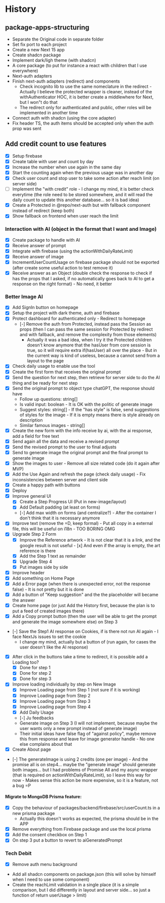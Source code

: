 # History

## package-apps-structuring

- Separate the Original code in separate folder
- Set fix port to each project
- Create a new Next 15 app
- Create shadcn package
- Implement dark/ligh theme (with shadcn)
- A core package (to put for instance a react with children that I use everywhere)
- Next-auth adapters
- Finish next-auth adapters (redirect) and components
  - Check incognito lib to use the same nomeclature in the redirect - Actually I believe the protected wrapper is cleaner, instead of the withAuthenticator HOC, it is better create a middlewhere for Next, but I won"t do that
  - The redirect only for authenticated and public, other roles will be implemented in another time
- Connect auth with shadcn (using the core adapter)
- Fix header TS, the auth items should be accepted only when the auth prop was sent

## Add credit count to use features

- [x] Setup firebase
- [x] Create table with user and count by day
- [x] Increase the number when use again in the same day
- [x] Start the counting again when the previous usage was in another day
- [x] Check user count and stop user to take some action after reach limit (on server side)
- [ ] Implement the "with credit" role - I change my mind, it is better check everytime (the role need to be stored somewhere, and it will read the daily count to update this another database... so it is bad idea)
- [x] Create a Protected in @repo/next-auth but with fallback component instead of redirect (keep both)
- [x] Show fallback on frontend when user reach the limit

### Interaction with AI (object in the format that I want and Image)

- [x] Create package to handle with AI
- [x] Receive answer of prompt
- [x] Integrate with firebase (using the actionWithDailyRateLimit)
- [x] Receive answer of image
- [x] IncrementUserCountUsage on firebase package should not be exported (after create some useful action to test remove it)
- [x] Receive answer as an Object (double check the response to check if has the props that I asked, if no automatically goes back to AI to get a response on the right format) - No need, it better

### Better Image AI

- [x] Add SignIn button on homepage
- [x] Setup the project with dark theme, auth and firebase
- [x] Protect dashboard for authenticated only - Redirect to homepage
  - [-] Remove the auth from Protected, instead pass the Session as props (then I can pass the same session for Protected by redirect and with fallback, and remove the complexity from those elements)
    - Actually it was a bad idea, when I try it the Protected children doesn't know anymore that the hasUser from core session is true, so it will require extra if(hasUser) all over the place - But in the current way is kind of useless, because a cannot send from a layout to the page
- [x] Check daily usage to enable use the tool
- [x] Create the first form that receives the original prompt
- [x] Send the question for next step, then retrieve for server side to do the AI thing and be ready for next step
- [x] Send the original prompt to object type chatGPT, the response should have
  - Follow up questions: string[]
  - Is valid input: boolean - It is OK with the politic of generate image
  - Suggest styles: string[] - If the "has style" is false, send suggestions of styles for the image - If it is empty means there is style already on description
  - Similar famous images - string[]
- [x] Create the new form with the info receive by ai, with the ai response, add a field for free text
- [x] Send again all the data and receive a revised prompt
- [x] Send the revised prompt to the user to final adjusts
- [x] Send to generate image the original prompt and the final prompt to generate image
- [x] Show the images to user - Remove all size related code (do it again after MVP)
- [x] Add the Use Again and refresh the page (check daily usage) - Fix inconsistencies between server and client side
- [x] Create a happy path with buttons
- [x] Deploy
- [x] Improve general UI
  - [x] Create a Step Progress UI (Put in new-image/layout)
  - [x] Add Default padding (at least on forms)
  - [-] Add max width on forms (and centralize?) - After the container I don't think that it is necessary anymore
- [x] Improve text (remove the =D, keep formal) - Put all copy in a external file, this will be useful on i18n - TOO BORING OMG
- [x] Upgrade Step 2 Form
  - [x] Improve the Reference artwork - It is not clear that it is a link, and the google result is not useful - [x] And even if the array is empty, the art reference is there
  - [x] Add the Step 1 text as remainder
  - [x] Upgrade Step 4
  - [x] Put images side by side
- [x] Improve header
- [x] Add something on Home Page
- [x] Add a Error page (when there is unexpected error, not the response false) - It is not pretty but it is done
- [x] Add a button of "Keep suggestion" and the the placeholder will became the answer
- [x] Create home page (or just Add the History first, because the plan is to put a feed of created images there)
- [x] Add a Copy prompt button (then the user will be able to get the prompt and generate the image somewhere else) on Step 3
- [-] Save the Step1 AI response on Cookies, if is there not run AI again - I face NextJs issues to set the cookie
  - I change my mind, actually but a button of (run again, for cases the user doesn't like the AI response)
- [x] After click in the buttons take a time to redirect, it is possible add a Loading too?
  - [x] Done for step 1
  - [x] Done for step 2
  - [x] Done for step 3
- [x] Improve loading individually by step on New Image
  - [x] Improve Loading page from Step 1 (not sure if it is working)
  - [x] Improve Loading page from Step 2
  - [x] Improve Loading page from Step 3
  - [x] Improve Loading page from Step 4
  - [x] Add Daily Usage
  - [-] Ju feedbacks
  - Generate image on Step 3 (I will not implement, because maybe the user wants only a new prompt instead of generate image)
  - Their initial ideas have false flag of "against policy", maybe remove this from response and leave for image generator handle - No one else complains about that
- [x] Create About page
- [-] The generateImage is using 2 credits (one per image) - And the promise all is on step4... maybe the "generate image" should generate both images... but I had problems of Promise All and my async wrapper (that is required on actionWithDailyRateLimit), so I leave this way for now - Makes sense this action be more expensive, so it is a feature, not a bug =P

#### Migrate to MongoDB Prisma feature:
- [x] Copy the behaviour of packages/backend/firebase/src/userCount.ts in a new prisma package
  - Actually this doesn't works as expected, the prisma should be in the APP
- [x] Remove everything from Firebase package and use the local prisma
- [x] Add the consent checkbox on Step 1
- [x] On step 3 put a button to revert to aiGeneratedPrompt

### Tech Debit

- [x] Remove auth menu background
- Add all shadcn components on package.json (this will solve by himself when I need to use some component)
- Create the reachLimit validation in a single place (it is a simple comparison, but I did differently in layout and server side... so just a function of return userUsage > limit)
